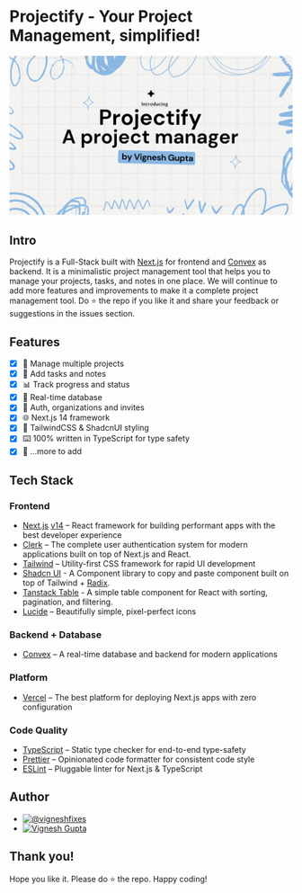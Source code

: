 # Projectify - Your Project Management, simplified!

![thumbnail](https://raw.githubusercontent.com/vignesh-gupta/projectify/master/public/thumbnail.png)

## Intro

Projectify is a Full-Stack built with [Next.js](https://nextjs.org/) for frontend and [Convex](https://www.convex.dev/) as backend. It is a minimalistic project management tool that helps you to manage your projects, tasks, and notes in one place. We will continue to add more features and improvements to make it a complete project management tool. Do ⭐ the repo if you like it and share your feedback or suggestions in the issues section.

## Features

- [x] 📝 Manage multiple projects
- [x] 📄 Add tasks and notes
- [x] 📊 Track progress and status
- [x] 💾 Real-time database
- [x] 🔐 Auth, organizations and invites
- [x] 🌐 Next.js 14 framework
- [x] 💅 TailwindCSS & ShadcnUI styling
- [x] ⌨️ 100% written in TypeScript for type safety
- [x] 🎁 ...more to add

## Tech Stack

### Frontend

- [Next.js](https://nextjs.org/) [v14](https://nextjs.org/blog/next-14) – React framework for building performant apps with the best developer experience
- [Clerk](https://clerk.dev/) – The complete user authentication system for modern applications built on top of Next.js and React.
- [Tailwind](https://tailwindcss.com/) – Utility-first CSS framework for rapid UI development
- [Shadcn UI](https://ui.shadcn.com/) - A Component library to copy and paste component built on top of Tailwind + [Radix](https://www.radix-ui.com/).
- [Tanstack Table](https://tanstack.com/table/latest) - A simple table component for React with sorting, pagination, and filtering.
- [Lucide](https://lucide.dev/) – Beautifully simple, pixel-perfect icons

### Backend + Database

- [Convex](https://www.convex.dev/) – A real-time database and backend for modern applications

### Platform

- [Vercel](https://vercel.com/) – The best platform for deploying Next.js apps with zero configuration

### Code Quality

- [TypeScript](https://www.typescriptlang.org/) – Static type checker for end-to-end type-safety
- [Prettier](https://prettier.io/) – Opinionated code formatter for consistent code style
- [ESLint](https://eslint.org/) – Pluggable linter for Next.js & TypeScript

## Author

- [![@vigneshfixes](https://img.shields.io/badge/vigneshfixes-000000?style=for-the-badge&logo=x&logoColor=white)](https://twitter.com/intent/follow?screen_name=vigneshfixes)
- [![Vignesh Gupta](https://img.shields.io/badge/Website-000000?style=for-the-badge&logo=About.me&logoColor=white)](https://vigneshgupta.vercel.app/)

## Thank you!

Hope you like it. Please do ⭐ the repo. Happy coding!
